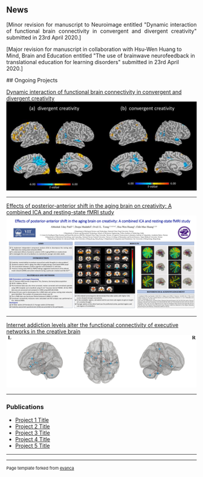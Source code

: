 ## News

<p align="justify">
[Minor revision for manuscript to Neuroimage entitled "Dynamic interaction of functional brain connectivity in convergent and divergent creativity" submitted in 23rd April 2020.]

[Major revision for manuscript in collaboration with Hsu-Wen Huang to Mind, Brain and Education entitled "The use of brainwave neurofeedback in translational education for learning disorders" submitted in 23rd April 2020.]
</p>

<p align="centre">
## Ongoing Projects 
</p>

[Dynamic interaction of functional brain connectivity in convergent and divergent creativity](/sample_page)
<img src="images/Project1.png"/>

---
[Effects of posterior-anterior shift in the aging brain on creativity: A combined ICA and resting-state fMRI study](/pdf/sample_presentation.pdf)
<img src="images/Project2.png"/>

---
[Internet addiction levels alter the functional connectivity of executive networks in the creative brain](http://example.com/)
<img src="images/Project3.png"/>

---

### Publications

- [Project 1 Title](http://example.com/)
- [Project 2 Title](http://example.com/)
- [Project 3 Title](http://example.com/)
- [Project 4 Title](http://example.com/)
- [Project 5 Title](http://example.com/)

---




---
<p style="font-size:11px">Page template forked from <a href="https://github.com/evanca/quick-portfolio">evanca</a></p>
<!-- Remove above link if you don't want to attibute -->
